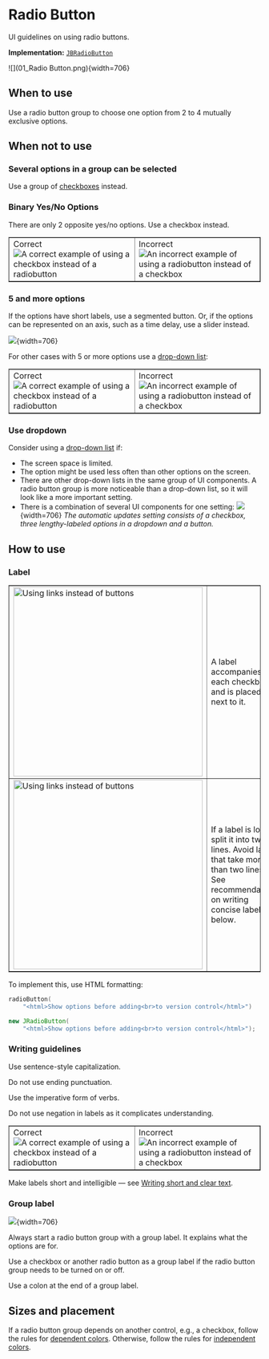 <!-- Copyright 2000-2024 JetBrains s.r.o. and contributors. Use of this source code is governed by the Apache 2.0 license. -->

# Radio Button

<link-summary>UI guidelines on using radio buttons.</link-summary>

<tldr>

**Implementation:** [`JBRadioButton`](%gh-ic%/platform/platform-api/src/com/intellij/ui/components/JBRadioButton.java)

</tldr>

![](01_Radio Button.png){width=706}

## When to use

Use a radio button group to choose one option from 2 to 4 mutually exclusive options.

## When not to use

### Several options in a group can be selected
Use a group of [checkboxes](checkbox.md) instead.

### Binary Yes/No Options
There are only 2 opposite yes/no options. Use a checkbox instead.

<table style="none" border="false">
  <tr>
    <td width="50%">
      <format color="Green" style="bold">Correct</format><img src="02_When_to_use_correct.png" alt="A correct example of using a checkbox instead of a radiobutton"/>
    </td>
    <td width="50%">
      <format color="Red" style="bold">Incorrect</format><img src="02_When_to_use_incorrect.png" alt="An incorrect example of using a radiobutton instead of a checkbox"/>
    </td>
  </tr>
</table>

### 5 and more options
If the options have short labels, use a segmented button. Or, if the options can be represented on an axis, such as a time delay, use a slider instead.

![](03_When_to_use_Segmented_button.png){width=706}

For other cases with 5 or more options use a [drop-down list](drop_down.md):

  <table style="none" border="false">
  <tr>
    <td width="50%">
      <format color="Green" style="bold">Correct</format><img src="04_When_to_use_correct.png" alt="A correct example of using a checkbox instead of a radiobutton"/>
    </td>
    <td width="50%">
      <format color="Red" style="bold">Incorrect</format><img src="04_When_to_use_incorrect.png" alt="An incorrect example of using a radiobutton instead of a checkbox"/>
    </td>
  </tr>
</table>

### Use dropdown
Consider using a [drop-down list](drop_down.md) if:
* The screen space is limited.
* The option might be used less often than other options on the screen.
* There are other drop-down lists in the same group of UI components. A radio button group is more noticeable than a drop-down list, so it will look like a more important setting.
* There is a combination of several UI components for one setting:
  ![](05_When_to_use_Segmented_button.png){width=706}
  *The automatic updates setting consists of a checkbox, three lengthy-labeled options in a dropdown and a button.*

## How to use

### Label


<table style="none" border="false" column-width="fixed">
    <tr>
      <td><img src="06_How_to_use.png" alt="Using links instead of buttons" width="378"/></td>
      <td><p>A label accompanies each checkbox and is placed next to it.</p></td>
    </tr>
    <tr>
      <td><img src="07_How_to_use.png" alt="Using links instead of buttons" width="378"/></td>
      <td><p>If a label is long, split it into two lines. Avoid labels that take more than two lines. See recommendations on writing concise labels below.</p></td>
    </tr>
</table>

To implement this, use HTML formatting:
<tabs group="languages">
<tab title="Kotlin UI DSL" group-key="kotlin">

```kotlin
radioButton(
    "<html>Show options before adding<br>to version control</html>")
```

</tab>
<tab title="Java" group-key="java">

```java
new JRadioButton(
    "<html>Show options before adding<br>to version control</html>");
```

</tab>
</tabs>

### Writing guidelines

Use sentence-style capitalization.

Do not use ending punctuation.

Use the imperative form of verbs.

Do not use negation in labels as it complicates understanding.

<table style="none" border="false">
  <tr>
    <td width="50%">
      <format color="Green" style="bold">Correct</format><img src="08_How_to_use_correct.png" alt="A correct example of using a checkbox instead of a radiobutton"/>
    </td>
    <td width="50%">
      <format color="Red" style="bold">Incorrect</format><img src="08_How_to_use_incorrect.png" alt="An incorrect example of using a radiobutton instead of a checkbox"/>
    </td>
  </tr>
</table>

Make labels short and intelligible — see [Writing short and clear text](writing_short.md).

### Group label

![](09_How_to_use.png){width=706}

Always start a radio button group with a group label. It explains what the options are for.

Use a checkbox or another radio button as a group label if the radio button group needs to be turned on or off.

Use a colon at the end of a group label.

## Sizes and placement

If a radio button group depends on another control, e.g., a checkbox, follow the rules for [dependent colors](layout.md#dependent-controls).
Otherwise, follow the rules for [independent colors](layout.md).

